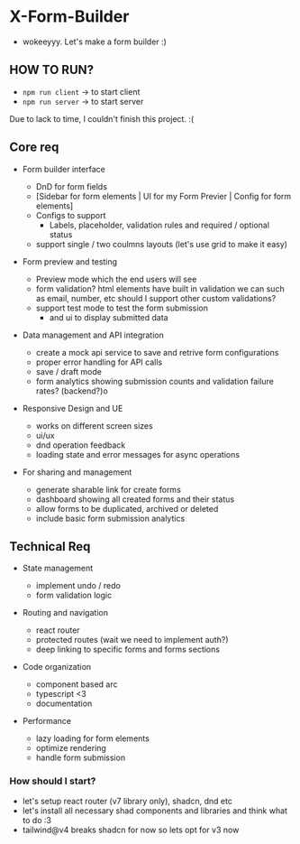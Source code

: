 # X-Form-Builder

- wokeeyyy. Let's make a form builder :)

## HOW TO RUN?

- `npm run client` -> to start client
- `npm run server` -> to start server

Due to lack to time, I couldn't finish this project. :(

## Core req

- Form builder interface
  - DnD for form fields
  - [Sidebar for form elements | UI for my Form Previer | Config for form elements]
  - Configs to support
    - Labels, placeholder, validation rules and required / optional status
  - support single / two coulmns layouts (let's use grid to make it easy)

- Form preview and testing
  - Preview mode which the end users will see
  - form validation? html elements have built in validation we can such as
    email, number, etc
    should I support other custom validations?
  - support test mode to test the form submission
    - and ui to display submitted data

- Data management and API integration
  - create a mock api service to save and retrive form configurations
  - proper error handling for API calls
  - save / draft mode
  - form analytics showing submission counts and validation failure rates? (backend?)o

- Responsive Design and UE
  - works on different screen sizes
  - ui/ux
  - dnd operation feedback
  - loading state and error messages for async operations

- For sharing and management
  - generate sharable link for create forms
  - dashboard showing all created forms and their status
  - allow forms to be duplicated, archived or deleted
  - include basic form submission analytics

## Technical Req

- State management
  - implement undo / redo
  - form validation logic

- Routing and navigation
  - react router
  - protected routes (wait we need  to implement auth?)
  - deep linking to specific forms and forms sections

- Code organization
  - component based arc
  - typescript <3
  - documentation

- Performance
  - lazy loading for form elements
  - optimize rendering
  - handle form submission

### How should I start?

- let's setup react router (v7 library only), shadcn, dnd etc
- let's install all necessary shad components and libraries
  and think what to do :3
- tailwind@v4 breaks shadcn for now so lets opt for v3 now
